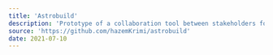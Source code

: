 ```yaml
---
title: 'Astrobuild'
description: 'Prototype of a collaboration tool between stakeholders for building software projects'
source: 'https://github.com/hazemKrimi/astrobuild'
date: 2021-07-10
---
```

